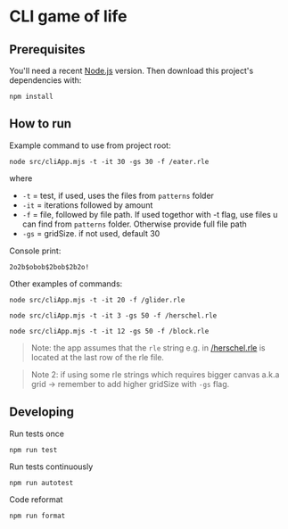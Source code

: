 # CLI game of life 

## Prerequisites

You'll need a recent [Node.js](https://nodejs.org/) version. Then download this project's dependencies with:

    npm install

## How to run

Example command to use from project root:

    node src/cliApp.mjs -t -it 30 -gs 30 -f /eater.rle


where
- `-t` = test, if used, uses the files from `patterns` folder
- `-it` = iterations followed by amount
- `-f` = file, followed by file path. If used togethor with -t flag, use files u can find from `patterns` folder. Otherwise provide full file path
- `-gs` = gridSize. if not used, default 30

Console print:

    2o2b$obob$2bob$2b2o!

Other examples of commands:

    node src/cliApp.mjs -t -it 20 -f /glider.rle

    node src/cliApp.mjs -t -it 3 -gs 50 -f /herschel.rle

    node src/cliApp.mjs -t -it 12 -gs 50 -f /block.rle

> Note: the app assumes that the `rle` string e.g. in [/herschel.rle](https://github.com/eherra/tdd/blob/main/part6/GameOfLifeCLI/patterns/herschel.rle#L5) is located at the last row of the rle file.

> Note 2: if using some rle strings which requires bigger canvas a.k.a grid -> remember to add higher gridSize with `-gs` flag.

## Developing

Run tests once

    npm run test

Run tests continuously

    npm run autotest

Code reformat

    npm run format
